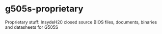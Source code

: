 # g505s-proprietary
Proprietary stuff: InsydeH20 closed source BIOS files, documents, binaries and datasheets for G505S
